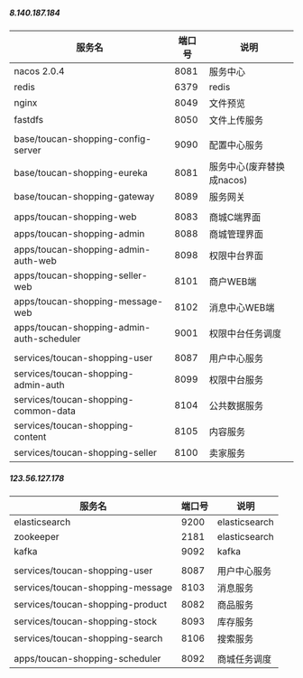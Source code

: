 


##### 8.140.187.184 
 | 服务名                                        | 端口号                 | 说明                                             |
 | --------------------------------------------- | -------------------- | ---------------------------------------------------|
 | nacos 2.0.4                                  | 8081                   | 服务中心                                          |
 | redis                                        | 6379                   | redis                                          |
 | nginx                                        | 8049                   | 文件预览                                   |
 | fastdfs                                        | 8050                   | 文件上传服务                                   |
 |  |  | |
 | base/toucan-shopping-config-server           | 9090                  | 配置中心服务                                       |
 | base/toucan-shopping-eureka                  | 8081                   | 服务中心(废弃替换成nacos)                         |
 | base/toucan-shopping-gateway                 | 8089                   | 服务网关                                          |
 |  |  | |
 | apps/toucan-shopping-web                     | 8083                 | 商城C端界面                                         |
 | apps/toucan-shopping-admin                   | 8088                 | 商城管理界面                                        |
 | apps/toucan-shopping-admin-auth-web          | 8098                 | 权限中台界面                                        |
 | apps/toucan-shopping-seller-web              | 8101                 | 商户WEB端                                           |
 | apps/toucan-shopping-message-web             | 8102                 | 消息中心WEB端                                       |
 | apps/toucan-shopping-admin-auth-scheduler    | 9001                 | 权限中台任务调度                                    |
 |  |  | |
 | services/toucan-shopping-user                | 8087                   | 用户中心服务                                      |
 | services/toucan-shopping-admin-auth          | 8099                   | 权限中台服务                                      |
 | services/toucan-shopping-common-data         | 8104                   | 公共数据服务                                      |
 | services/toucan-shopping-content             | 8105                   | 内容服务                                          |
 | services/toucan-shopping-seller             | 8100                   | 卖家服务                                           |


##### 123.56.127.178

 | 服务名                                        | 端口号                 | 说明                                             |
 | --------------------------------------------- | -------------------- | ---------------------------------------------------|
 | elasticsearch                                 | 9200                   | elasticsearch                                      |
 | zookeeper                                    | 2181                   | elasticsearch                                      |
 | kafka                                        | 9092                   | kafka                                      |
 |  |  | |
 | services/toucan-shopping-user                | 8087                   | 用户中心服务                                      |
 | services/toucan-shopping-message             | 8103                  | 消息服务                                           |
 | services/toucan-shopping-product             | 8082                  | 商品服务                                           |
 | services/toucan-shopping-stock               | 8093                  | 库存服务                                           |
 | services/toucan-shopping-search               | 8106                  | 搜索服务                                           |
 |  |  | |
 | apps/toucan-shopping-scheduler                | 8092                 | 商城任务调度                                        |
